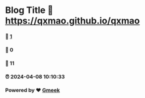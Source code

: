 # Blog Title :link: https://qxmao.github.io/qxmao 
### :page_facing_up: [1](https://qxmao.github.io/qxmao/tag.html) 
### :speech_balloon: 0 
### :hibiscus: 11 
### :alarm_clock: 2024-04-08 10:10:33 
### Powered by :heart: [Gmeek](https://github.com/Meekdai/Gmeek)
